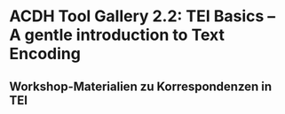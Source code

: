 # ACDH Tool Gallery 2.2: TEI Basics – A gentle introduction to Text Encoding
## Workshop-Materialien zu Korrespondenzen in TEI
